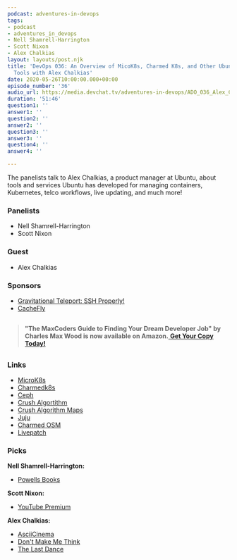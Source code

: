 ```yaml
---
podcast: adventures-in-devops
tags:
- podcast
- adventures_in_devops
- Nell Shamrell-Harrington
- Scott Nixon
- Alex Chalkias
layout: layouts/post.njk
title: 'DevOps 036: An Overview of MicoK8s, Charmed K8s, and Other Ubuntu Infrastructure
  Tools with Alex Chalkias'
date: 2020-05-26T10:00:00.000+00:00
episode_number: '36'
audio_url: https://media.devchat.tv/adventures-in-devops/ADO_036_Alex_Chalikias.mp3
duration: '51:46'
question1: ''
answer1: ''
question2: ''
answer2: ''
question3: ''
answer3: ''
question4: ''
answer4: ''

---
```

The panelists talk to Alex Chalkias, a product manager at Ubuntu, about tools and services Ubuntu has developed for managing containers, Kubernetes, telco workflows, live updating, and much more!

### **Panelists**

* Nell Shamrell-Harrington
* Scott Nixon

### **Guest**

* Alex Chalkias

### **Sponsors**

* [Gravitational Teleport: SSH Properly!](https://gravitational.com/teleport)
* [CacheFly](https://www.cachefly.com/)

## 

> **"The MaxCoders Guide to Finding Your Dream Developer Job" by Charles Max Wood is now available on Amazon.**[ **Get Your Copy Today!**](https://www.amazon.com/gp/product/B081MBL5C9/ref=as_li_ss_tl?ie=UTF8&linkCode=sl1&tag=devchattv-20&linkId=9d61363241636e2546ef46abba198746&language=en_US)

## 

### **Links**

* [MicroK8s](https://microk8s.io/)
* [Charmedk8s](https://ubuntu.com/kubernetes/features)
* [Ceph](https://ubuntu.com/ceph)
* [Crush Algortithm](https://ubuntu.com/ceph)
* [Crush Algorithm Maps](https://docs.ceph.com/docs/master/rados/operations/crush-map/)
* [Juju](https://jaas.ai/)
* [Charmed OSM](https://ubuntu.com/blog/canonical-introduces-charmed-osm-to-enable-telcos-with-network-functions-management-and-orchestration)
* [Livepatch](https://ubuntu.com/livepatch)

### **Picks**

**Nell Shamrell-Harrington:**

* [Powells Books](https://www.powells.com/)

**Scott Nixon:**

* [YouTube Premium](https://www.youtube.com/premium)

**Alex Chalkias:**

* [AsciiCinema](https://asciinema.org/)
* [Don't Make Me Think](https://www.amazon.com/Dont-Make-Me-Think-Usability/dp/0321344758/ref=sr_1_2?dchild=1&keywords=don%27t+make+me+think&qid=1587743811&sr=8-2)
* [The Last Dance](https://www.espn.com/nba/story/_/id/28973557/the-last-dance-updates-untold-story-michael-jordan-chicago-bulls)